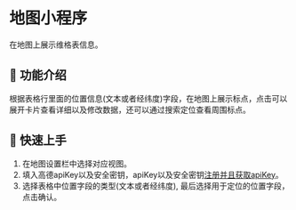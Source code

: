 # 地图小程序
在地图上展示维格表信息。

## 🎨 功能介绍
根据表格行里面的位置信息(文本或者经纬度)字段，在地图上展示标点，点击可以展开卡片查看详细以及修改数据，还可以通过搜索定位查看周围标点。

## 🚀 快速上手
1. 在地图设置栏中选择对应视图。
2. 填入高德apiKey以及安全密钥，apiKey以及安全密钥[注册并且获取apiKey](https://lbs.amap.com/api/jsapi-v2/guide/abc/prepare)。
3. 选择表格中位置字段的类型(文本或者经纬度), 最后选择用于定位的位置字段，点击确认。